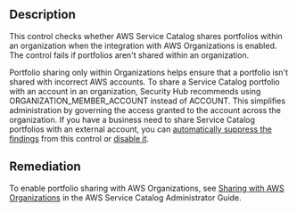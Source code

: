 ## Description

This control checks whether AWS Service Catalog shares portfolios within an organization when the integration with AWS Organizations is enabled. The control fails if portfolios aren't shared within an organization.

Portfolio sharing only within Organizations helps ensure that a portfolio isn't shared with incorrect AWS accounts. To share a Service Catalog portfolio with an account in an organization, Security Hub recommends using ORGANIZATION_MEMBER_ACCOUNT instead of ACCOUNT. This simplifies administration by governing the access granted to the account across the organization. If you have a business need to share Service Catalog portfolios with an external account, you can [automatically suppress the findings](https://docs.aws.amazon.com/securityhub/latest/userguide/automation-rules.html) from this control or [disable it](https://docs.aws.amazon.com/securityhub/latest/userguide/disable-controls-overview.html).

## Remediation

To enable portfolio sharing with AWS Organizations, see [Sharing with AWS Organizations](https://docs.aws.amazon.com/servicecatalog/latest/adminguide/catalogs_portfolios_sharing_how-to-share.html#portfolio-sharing-organizations) in the AWS Service Catalog Administrator Guide.
